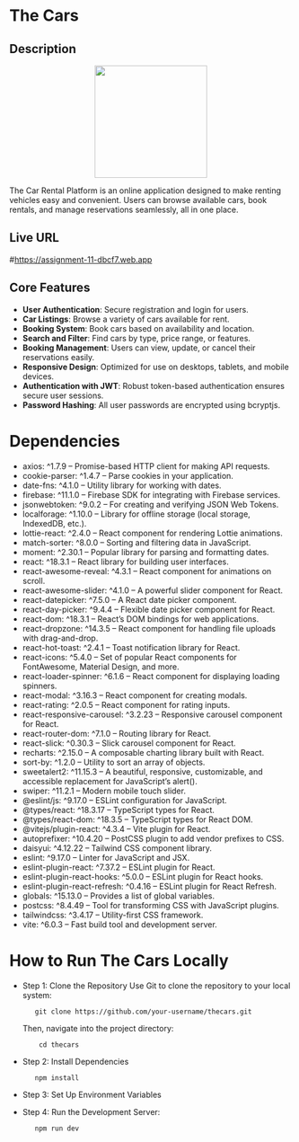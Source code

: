 # The Cars

## Description
<div align="center">
  <img height="200" src="https://i.ibb.co.com/1tq1fd8M/Screenshot-2025-01-09-152501.png"  />
</div>
     <p>The Car Rental Platform is an online application designed to make renting vehicles easy and convenient. Users can browse available cars, book rentals, and manage reservations seamlessly, all in one place.</p>



###

## Live URL
#https://assignment-11-dbcf7.web.app


## Core Features
- **User Authentication**: Secure registration and login for users.
- **Car Listings**: Browse a variety of cars available for rent.
- **Booking System**: Book cars based on availability and location.
- **Search and Filter**: Find cars by type, price range, or features.
- **Booking Management**: Users can view, update, or cancel their reservations easily.
- **Responsive Design**: Optimized for use on desktops, tablets, and mobile devices.
- **Authentication with JWT**: Robust token-based authentication ensures secure user sessions.
- **Password Hashing**: All user passwords are encrypted using bcryptjs.

# Dependencies
- axios: ^1.7.9 – Promise-based HTTP client for making API requests.
- cookie-parser: ^1.4.7 – Parse cookies in your application.
- date-fns: ^4.1.0 – Utility library for working with dates.
- firebase: ^11.1.0 – Firebase SDK for integrating with Firebase services.
- jsonwebtoken: ^9.0.2 – For creating and verifying JSON Web Tokens.
- localforage: ^1.10.0 – Library for offline storage (local storage, IndexedDB, etc.).
- lottie-react: ^2.4.0 – React component for rendering Lottie animations.
- match-sorter: ^8.0.0 – Sorting and filtering data in JavaScript.
- moment: ^2.30.1 – Popular library for parsing and formatting dates.
- react: ^18.3.1 – React library for building user interfaces.
- react-awesome-reveal: ^4.3.1 – React component for animations on scroll.
- react-awesome-slider: ^4.1.0 – A powerful slider component for React.
- react-datepicker: ^7.5.0 – A React date picker component.
- react-day-picker: ^9.4.4 – Flexible date picker component for React.
- react-dom: ^18.3.1 – React’s DOM bindings for web applications.
- react-dropzone: ^14.3.5 – React component for handling file uploads with drag-and-drop.
- react-hot-toast: ^2.4.1 – Toast notification library for React.
- react-icons: ^5.4.0 – Set of popular React components for FontAwesome, Material Design, and more.
- react-loader-spinner: ^6.1.6 – React component for displaying loading spinners.
- react-modal: ^3.16.3 – React component for creating modals.
- react-rating: ^2.0.5 – React component for rating inputs.
- react-responsive-carousel: ^3.2.23 – Responsive carousel component for React.
- react-router-dom: ^7.1.0 – Routing library for React.
- react-slick: ^0.30.3 – Slick carousel component for React.
- recharts: ^2.15.0 – A composable charting library built with React.
- sort-by: ^1.2.0 – Utility to sort an array of objects.
- sweetalert2: ^11.15.3 – A beautiful, responsive, customizable, and accessible replacement for JavaScript’s alert().
- swiper: ^11.2.1 – Modern mobile touch slider.
- @eslint/js: ^9.17.0 – ESLint configuration for JavaScript.
- @types/react: ^18.3.17 – TypeScript types for React.
- @types/react-dom: ^18.3.5 – TypeScript types for React DOM.
- @vitejs/plugin-react: ^4.3.4 – Vite plugin for React.
- autoprefixer: ^10.4.20 – PostCSS plugin to add vendor prefixes to CSS.
- daisyui: ^4.12.22 – Tailwind CSS component library.
- eslint: ^9.17.0 – Linter for JavaScript and JSX.
- eslint-plugin-react: ^7.37.2 – ESLint plugin for React.
- eslint-plugin-react-hooks: ^5.0.0 – ESLint plugin for React hooks.
- eslint-plugin-react-refresh: ^0.4.16 – ESLint plugin for React Refresh.
- globals: ^15.13.0 – Provides a list of global variables.
- postcss: ^8.4.49 – Tool for transforming CSS with JavaScript plugins.
- tailwindcss: ^3.4.17 – Utility-first CSS framework.
- vite: ^6.0.3 – Fast build tool and development server.

#  How to Run The Cars Locally
- Step 1: Clone the Repository
     Use Git to clone the repository to your local system:
  
         git clone https://github.com/your-username/thecars.git
    Then, navigate into the project directory:
  
          cd thecars
- Step 2: Install Dependencies
  
         npm install
- Step 3: Set Up Environment Variables
  
- Step 4: Run the Development Server:
  
         npm run dev
  

